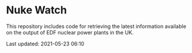 # Nuke Watch

This repository includes code for retrieving the latest information available on the output of EDF nuclear power plants in the UK.

Last updated: 2021-05-23 06:10